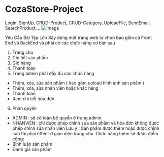 # CozaStore-Project
Login, SignUp, CRUD-Product, CRUD-Category, UploadFile, SendEmail, SearchProduct,...
![image](https://github.com/idiotman-2212/CozaStore-Project/assets/82036270/e815cebd-26ba-4316-a56f-b9b4c6b334a9)

Yêu Cầu Bài Tập Lớn
Xây dựng một trang web tự chọn bao gồm cả Front End và BackEnd và phải có các chức năng cơ bản
sau
1) Trang chủ
2) Chi tiết sản phẩm
3) Giỏ hàng
4) Thanh toán
5) Trang admin phải đầy đủ các chức năng
- Thêm, xóa, sửa sản phẩm ( bao gồm upload hình ảnh sản phẩm )
- Thêm, xóa, sửa nhân viên hoặc khác hàng
- Thanh toán
- Xem chi tiết hóa đơn
6) Phân quyền
- ADMIN : sẽ có toàn bộ quyền ở trang admin
- NHANVIEN : chỉ được phép chỉnh sửa sản phẩm và hóa đơn không được phép chỉnh sửa
nhân viên
Lưu ý : Sản phẩm được thêm hoặc được chỉnh sửa thì phải effect ở giao diện trang chủ.
Chức năng thêm sẽ được điểm cộng:
- Bình luận sản phẩm
- Đánh giá sản phẩm
